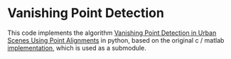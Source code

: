 # Vanishing Point Detection

This code implements the algorithm [Vanishing Point Detection in Urban Scenes Using Point Alignments](https://www.ipol.im/pub/art/2017/148/)
in python, based on the original c / matlab [implementation](https://github.com/jlezama/VPdetection-CVPR14.git), which 
is used as a submodule.